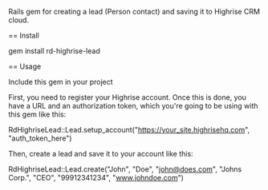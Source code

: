 Rails gem for creating a lead (Person contact) and saving it to Highrise CRM cloud.

== Install

  gem install rd-highrise-lead


== Usage

Include this gem in your project 

First, you need to register your Highrise account. Once this is done, you have a URL and an authorization token, which
you're going to be using with this gem like this:

RdHighriseLead::Lead.setup_account("https://your_site.highrisehq.com", "auth_token_here")

Then, create a lead and save it to your account like this:

RdHighriseLead::Lead.create("John", "Doe", "john@does.com", "Johns Corp.", "CEO", "99912341234", "www.johndoe.com")
